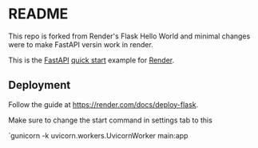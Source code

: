 # README

This repo is forked from Render's Flask Hello World and minimal changes were to make FastAPI versin work in render.

This is the [FastAPI](https://fastapi.tiangolo.com//) [quick start](https://fastapi.tiangolo.com/) example for [Render](https://render.com).

## Deployment

Follow the guide at https://render.com/docs/deploy-flask.

Make sure to change the start command in settings tab to this

`gunicorn -k uvicorn.workers.UvicornWorker main:app